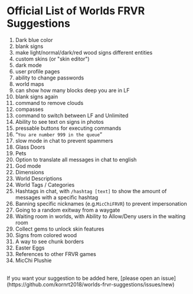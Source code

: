 # Official List of Worlds FRVR Suggestions

1. Dark blue color
2. blank signs
3. make light/normal/dark/red wood signs different entities
4. custom skins (or "skin editor")
5. dark mode
6. user profile pages
7. ability to change passwords
8. world maps
9. can show how many blocks deep you are in LF
10. blank signs again
11. command to remove clouds
12. compasses
13. command to switch between LF and Unlimited
14. Ability to see text on signs in photos
15. pressable buttons for executing commands
16. “`You are number 999 in the queue`”
17. slow mode in chat to prevent spammers
18. Glass Doors
19. Pets
20. Option to translate all messages in chat to english
21. God mode
22. Dimensions
23. World Descriptions
24. World Tags / Categories
25. Hashtags in chat, with `/hashtag [text]` to show the amount of messages with a specific hashtag
26. Banning specific nicknames (e.g.`MicChiFRVR`) to prevent impersonation
27. Going to a random exitway from a waygate
28. Waiting room in worlds, with Ability to Allow/Deny users in the waiting room
29. Collect gems to unlock skin features
30. Signs from colored wood
31. A way to see chunk borders
32. Easter Eggs
33. References to other FRVR games
34. MicChi Plushie
<br>
If you want your suggestion to be added here, [please open an issue](https://github.com/kornrt2018/worlds-frvr-suggestions/issues/new)
